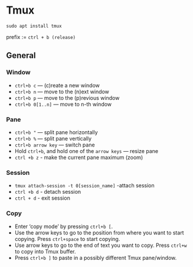 # Tmux

```
sudo apt install tmux
```
prefix := `ctrl + b (release)`

## General

### Window
* `ctrl+b c` — (c)reate a new window
* `ctrl+b n` — move to the (n)ext window
* `ctrl+b p` — move to the (p)revious window
* `ctrl+b 0[1..n]` — move to n-th window

### Pane
* `ctrl+b "` — split pane horizontally
* `ctrl+b %` — split pane vertically
* `ctrl+b arrow key` — switch pane
* Hold `ctrl+b`, and hold one of the `arrow keys` — resize pane
* `ctrl +b z` - make the current pane maximum (zoom)

### Session
* `tmux attach-session -t 0[session_name]` -attach session
* `ctrl +b d` - detach session
* `ctrl + d` - exit session

### Copy

* Enter ‘copy mode’ by pressing `ctrl+b [`.
* Use the arrow keys to go to the position from where you want to start copying.
Press `ctrl+space` to start copying.
* Use arrow keys to go to the end of text you want to copy.
Press  `ctrl+w` to copy into Tmux buffer.
* Press `ctrl+b ]` to paste in a possibly different Tmux pane/window.

